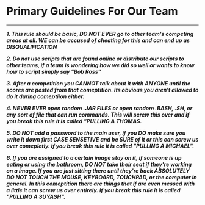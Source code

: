# Primary Guidelines For Our Team

----------------------------------------------------------------------------------------------------------------------------------

***1. This rule should be basic, DO NOT EVER go to other team's competing areas at all. WE can be accused of cheating for this and can end up as DISQUALIFICATION***

***2. Do not use scripts that are found online or distribute our scripts to other teams, if a team is wondering how we did so well or wants to know how to script simply say "Bob Ross"***

***3. After a competition you CANNOT talk about it with ANYONE until the scores are posted from that comeptition. Its obvious you aren't allowed to do it during comeptiion either.***

***4. NEVER EVER open random .JAR FILES or open random .BASH, .SH, or any sort of file that can run commands. This will screw this over and if you break this rule it is called "PULLING A THOMAS.***

***5. DO NOT add a password to the main user, if you DO make sure you write it down first CASE SENSETIVE and be SURE of it or this can screw us over comepletly. If you break this rule it is called "PULLING A MICHAEL".***

***6. If you are assigned to a certain image stay on it, if someone is up eating or using the bathroom, DO NOT take their seat if they're working on a image. If you are just sitting there until they're back ABSOLUTELY DO NOT TOUCH THE MOUSE, KEYBOARD, TOUCHPAD, or the computer in general. In this comeptition there are things that if are even messed with a little it can screw us over entirely. If you break this rule it is called "PULLING A SUYASH".***
